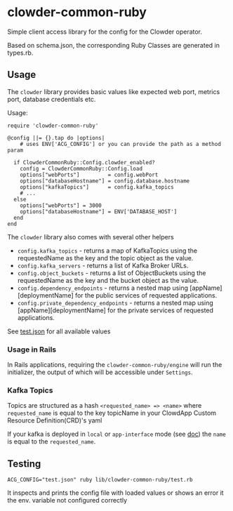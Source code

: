 clowder-common-ruby
=================

Simple client access library for the config for the Clowder operator.

Based on schema.json, the corresponding Ruby Classes are generated in types.rb.

Usage
-----

The `clowder` library provides basic values like expected web port, metrics port,
database credentials etc.

Usage:

```
require 'clowder-common-ruby'

@config ||= {}.tap do |options|
    # uses ENV['ACG_CONFIG'] or you can provide the path as a method param

  if ClowderCommonRuby::Config.clowder_enabled?
    config = ClowderCommonRuby::Config.load
    options["webPorts"]         = config.webPort
    options["databaseHostname"] = config.database.hostname
    options["kafkaTopics"]      = config.kafka_topics
    # ...
  else
    options["webPorts"] = 3000
    options["databaseHostname"] = ENV['DATABASE_HOST']
  end
end
```

The ``clowder`` library also comes with several other helpers

* ``config.kafka_topics`` - returns a map of KafkaTopics using the requestedName
  as the key and the topic object as the value.
* ``config.kafka_servers`` - returns a list of Kafka Broker URLs.
* ``config.object_buckets`` - returns a list of ObjectBuckets using the requestedName
  as the key and the bucket object as the value.
* ``config.dependency_endpoints`` - returns a nested map using \[appName\]\[deploymentName\]
  for the public services of requested applications.
* ``config.private_dependency_endpoints`` - returns a nested map using \[appName\]\[deploymentName\]
  for the private services of requested applications.


See [test.json](test.json) for all available values

### Usage in Rails 

In Rails applications, requiring the ```clowder-common-ruby/engine``` will run the initializer, the output of which will be accessible under ```Settings```.  

### Kafka Topics

Topics are structured as a hash `<requested_name> => <name>`
where `requested_name` is equal to the key topicName in your ClowdApp Custom Resource Definition(CRD)'s yaml

If your kafka is deployed in `local` or `app-interface` mode (see [doc](https://clowder-operator.readthedocs.io/en/latest/providers/kafka.html))
the `name` is equal to the `requested_name`.

Testing
-------

`ACG_CONFIG="test.json" ruby lib/clowder-common-ruby/test.rb`

It inspects and prints the config file with loaded values or shows an error it the env. variable not configured correctly
